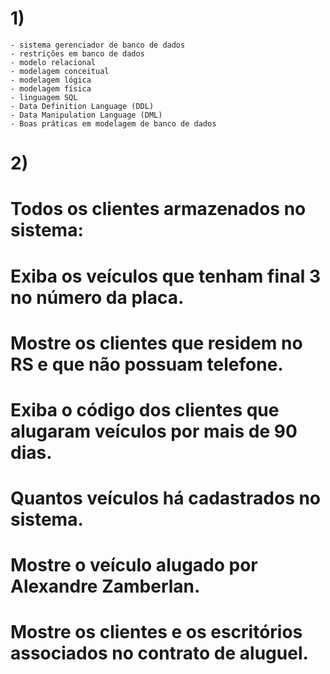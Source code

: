 # 1)

    - sistema gerenciador de banco de dados
	- restrições em banco de dados
	- modelo relacional
	- modelagem conceitual
	- modelagem lógica
	- modelagem física
	- linguagem SQL
	- Data Definition Language (DDL)
	- Data Manipulation Language (DML)
	- Boas práticas em modelagem de banco de dados

# 2)

# Todos os clientes armazenados no sistema:

# Exiba os veículos que tenham final 3 no número da placa.

# Mostre os clientes que residem no RS e que não possuam telefone.

# Exiba o código dos clientes que alugaram veículos por mais de 90 dias.

# Quantos veículos há cadastrados no sistema.

# Mostre o veículo alugado por Alexandre Zamberlan.

# Mostre os clientes e os escritórios associados no contrato de aluguel.
